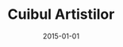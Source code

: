 ---
title: Cuibul Artistilor
description: A platform connecting artists and art enthusiasts
date: 2015-01-01
active: true
external: true
externalUrl: https://luciangruia.ro/projects/cuibul-artistilor-tc/
tags: ['javascript', 'fullstack', 'web']
---